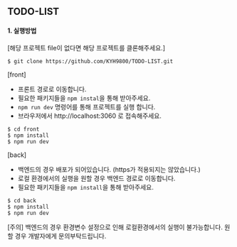 ## TODO-LIST

#### 1. 실행방법
[해당 프로젝트 file이 없다면 해당 프로젝트를 클론해주세요.]
```
$ git clone https://github.com/KYH9800/TODO-LIST.git
```

[front]
- 프론트 경로로 이동합니다.
- 필요한 패키지들을 `npm instal`을 통해 받아주세요.
- `npm run dev` 명령어를 통해 프로젝트를 실행 합니다.
- 브라우저에서 http://localhost:3060 로 접속해주세요.
```
$ cd front
$ npm install
$ npm run dev
```

[back]
- 백엔드의 경우 배포가 되어있습니다. (https가 적용되지는 않았습니다.)
- 로컬 환경에서의 실행을 원할 경우 백엔드 경로로 이동합니다.
- 필요한 패키지들을 `npm install`을 통해 받아주세요.

```
$ cd back
$ npm install
$ npm run dev
```

[주의]
백엔드의 경우 환경변수 설정으로 인해 로컬환경에서의 실행이 불가능합니다.
원할 경우 개발자에게 문의부탁드립니다.
